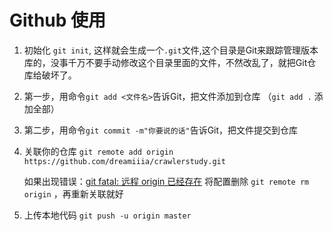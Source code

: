 # Github 使用

1. 初始化 `git init`, 这样就会生成一个`.git`文件,这个目录是Git来跟踪管理版本库的，没事千万不要手动修改这个目录里面的文件，不然改乱了，就把Git仓库给破坏了。
2. 第一步，用命令`git add <文件名>`告诉Git，把文件添加到仓库 （`git add .` 添加全部）
3. 第二步，用命令`git commit -m"你要说的话"`告诉Git，把文件提交到仓库
4. 关联你的仓库 `git remote add origin https://github.com/dreamiiia/crawlerstudy.git`

    如果出现错误：[git fatal: 远程 origin 已经存在](http://www.cnblogs.com/leinuo2016/p/6547818.html)
    将配置删除 `git remote rm origin` ，再重新关联就好
5. 上传本地代码 `git push -u origin master`